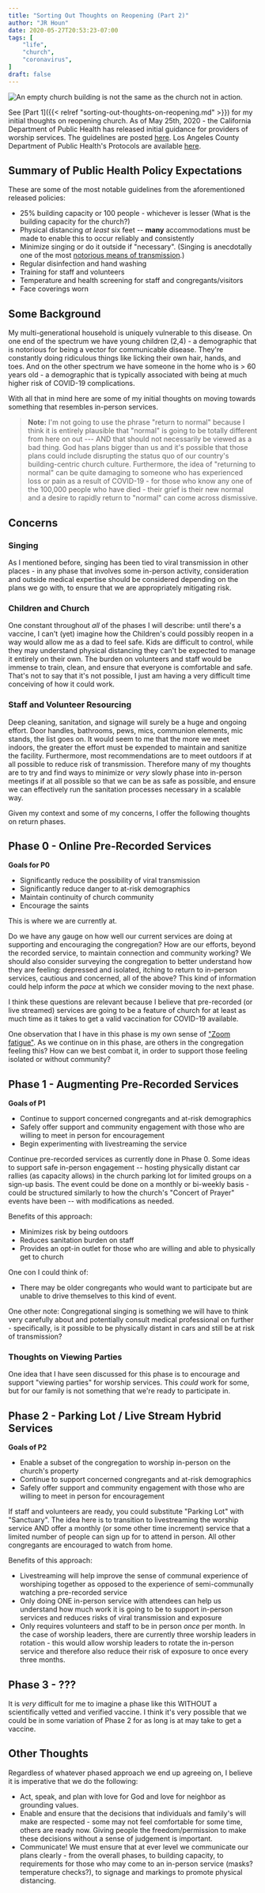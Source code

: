 ```yaml
---
title: "Sorting Out Thoughts on Reopening (Part 2)"
author: "JR Houn"
date: 2020-05-27T20:53:23-07:00
tags: [
    "life",
    "church",
    "coronavirus",
]
draft: false
---
```


![An empty church building is not the same as the church not in action.](/img/debby-hudson-empty-church.jpg)

See [Part 1]({{< relref "sorting-out-thoughts-on-reopening.md" >}}) for my initial thoughts on reopening church. As of May 25th, 2020 - the California Department of Public Health has released initial guidance for providers of worship services. The guidelines are posted [here](https://covid19.ca.gov/pdf/guidance-places-of-worship.pdf). Los Angeles County Department of Public Health's Protocols are available [here](http://ph.lacounty.gov/media/Coronavirus/docs/protocols/Reopening_PlacesofWorship.pdf).

## Summary of Public Health Policy Expectations

These are some of the most notable guidelines from the aforementioned released policies:

* 25% building capacity or 100 people - whichever is lesser (What is the building capacity for the church?)
* Physical distancing _at least_ six feet -- **many** accommodations must be made to enable this to occur reliably and consistently
* Minimize singing or do it outside if "necessary". (Singing is anecdotally one of the most [notorious means of transmission](https://www.cdc.gov/mmwr/volumes/69/wr/mm6919e6.htm?s_cid=mm6919e6_w).)
* Regular disinfection and hand washing
* Training for staff and volunteers
* Temperature and health screening for staff and congregants/visitors
* Face coverings worn

## Some Background

My multi-generational household is uniquely vulnerable to this disease. On one end of the spectrum we have young children (2,4) - a demographic that is notorious for being a vector for communicable disease. They're constantly doing ridiculous things like licking their own hair, hands, and toes. And on the other spectrum we have someone in the home who is > 60 years old - a demographic that is typically associated with being at much higher risk of COVID-19 complications.

With all that in mind here are some of my initial thoughts on moving towards something that resembles in-person services.

> **Note:** I'm not going to use the phrase "return to normal" because I think it is entirely plausible that "normal" is going to be totally different from here on out --- AND that should not necessarily be viewed as a bad thing. God has plans bigger than us and it's possible that those plans could include disrupting the status quo of our country's building-centric church culture. Furthermore, the idea of "returning to normal" can be quite damaging to someone who has experienced loss or pain as a result of COVID-19 - for those who know any one of the 100,000 people who have died - their grief is their new normal and a desire to rapidly return to "normal" can come across dismissive.

## Concerns

### Singing

As I mentioned before, singing has been tied to viral transmission in other places - in any phase that involves some in-person activity, consideration and outside medical expertise should be considered depending on the plans we go with, to ensure that we are appropriately mitigating risk.

### Children and Church

One constant throughout _all_ of the phases I will describe: until there's a vaccine, I can't (yet) imagine how the Children's could possibly reopen in a way would allow me as a dad to feel safe. Kids are difficult to control, while they may understand physical distancing they can't be expected to manage it entirely on their own. The burden on volunteers and staff would be immense to train, clean, and ensure that everyone is comfortable and safe. That's not to say that it's not possible, I just am having a very difficult time conceiving of how it could work.

### Staff and Volunteer Resourcing

Deep cleaning, sanitation, and signage will surely be a huge and ongoing effort. Door handles, bathrooms, pews, mics, communion elements, mic stands, the list goes on. It would seem to me that the more we meet indoors, the greater the effort must be expended to maintain and sanitize the facility. Furthermore, most recommendations are to meet outdoors if at all possible to reduce risk of transmission. Therefore many of my thoughts are to try and find ways to minimize or _very_ slowly phase into in-person meetings if at all possible so that we can be as safe as possible, and ensure we can effectively run the sanitation processes necessary in a scalable way.

Given my context and some of my concerns, I offer the following thoughts on return phases.

## Phase 0 - Online Pre-Recorded Services

**Goals for P0**

* Significantly reduce the possibility of viral transmission
* Significantly reduce danger to at-risk demographics
* Maintain continuity of church community
* Encourage the saints

This is where we are currently at.

Do we have any gauge on how well our current services are doing at supporting and encouraging the congregation? How are our efforts, beyond the recorded service, to maintain connection and community working? We should also consider surveying the congregation to better understand how they are feeling: depressed and isolated, itching to return to in-person services, cautious and concerned, all of the above? This kind of information could help inform the _pace_ at which we consider moving to the next phase.

I think these questions are relevant because I believe that pre-recorded (or live streamed) services are going to be a feature of church for at least as much time as it takes to get a valid vaccination for COVID-19 available.

One observation that I have in this phase is my own sense of ["Zoom fatigue"](https://www.health.com/condition/infectious-diseases/coronavirus/zoom-fatigue). As we continue on in this phase, are others in the congregation feeling this? How can we best combat it, in order to support those feeling isolated or without community?

## Phase 1 - Augmenting Pre-Recorded Services

**Goals of P1**

* Continue to support concerned congregants and at-risk demographics
* Safely offer support and community engagement with those who are willing to meet in person for encouragement
* Begin experimenting with livestreaming the service

Continue pre-recorded services as currently done in Phase 0. Some ideas to support safe in-person engagement -- hosting physically distant car rallies (as capacity allows) in the church parking lot for limited groups on a sign-up basis. The event could be done on a monthly or bi-weekly basis - could be structured similarly to how the church's "Concert of Prayer" events have been -- with modifications as needed.

Benefits of this approach:

* Minimizes risk by being outdoors
* Reduces sanitation burden on staff
* Provides an opt-in outlet for those who are willing and able to physically get to church

One con I could think of:

* There may be older congregants who would want to participate but are unable to drive themselves to this kind of event.

One other note: Congregational singing is something we will have to think very carefully about and potentially consult medical professional on further - specifically, is it possible to be physically distant in cars and still be at risk of transmission?

### Thoughts on Viewing Parties

One idea that I have seen discussed for this phase is to encourage and support "viewing parties" for worship services. This _could_ work for some, but for our family is not something that we're ready to participate in.

## Phase 2 - Parking Lot / Live Stream Hybrid Services

**Goals of P2**

* Enable a subset of the congregation to worship in-person on the church's property
* Continue to support concerned congregants and at-risk demographics
* Safely offer support and community engagement with those who are willing to meet in person for encouragement

If staff and volunteers are ready, you could substitute "Parking Lot" with "Sanctuary". The idea here is to transition to livestreaming the worship service AND offer a monthly (or some other time increment) service that a limited number of people can sign up for to attend in person. All other congregants are encouraged to watch from home.

Benefits of this approach:

* Livestreaming will help improve the sense of communal experience of worshiping together as opposed to the experience of semi-communally watching a pre-recorded service
* Only doing ONE in-person service with attendees can help us understand how much work it is going to be to support in-person services and reduces risks of viral transmission and exposure
* Only requires volunteers and staff to be in person _once_ per month. In the case of worship leaders, there are currently three worship leaders in rotation - this would allow worship leaders to rotate the in-person service and therefore also reduce their risk of exposure to once every three months.

## Phase 3 - ???

It is _very_ difficult for me to imagine a phase like this WITHOUT a scientifically vetted and verified vaccine. I think it's very possible that we could be in some variation of Phase 2 for as long is at may take to get a vaccine.

## Other Thoughts

Regardless of whatever phased approach we end up agreeing on, I believe it is imperative that we do the following:

* Act, speak, and plan with love for God and love for neighbor as grounding values.
* Enable and ensure that the decisions that individuals and family's will make are respected - some may not feel comfortable for some time, others are ready now. Giving people the freedom/permission to make these decisions without a sense of judgement is important.
* Communicate! We must ensure that at ever level we communicate our plans clearly - from the overall phases, to building capacity, to requirements for those who may come to an in-person service (masks? temperature checks?), to signage and markings to promote physical distancing.
